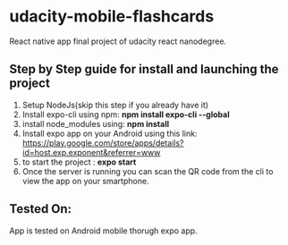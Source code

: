 # udacity-mobile-flashcards
React native app final project of udacity react nanodegree.

## Step by Step guide for install and launching the project

1. Setup NodeJs(skip this step if you already have it)
2. Install expo-cli using npm: __npm install expo-cli --global__
3. install node_modules using: __npm install__
4. Install expo app on your Android using this link: https://play.google.com/store/apps/details?id=host.exp.exponent&referrer=www
5. to start the project : __expo start__
6. Once the server is running you can scan the QR code from the cli to view the app on your smartphone.

## Tested On:
App is tested on Android mobile thorugh expo app.
